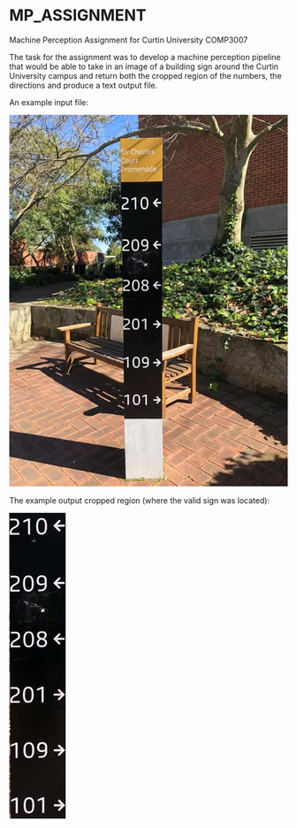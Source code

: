 # MP_ASSIGNMENT
Machine Perception Assignment for Curtin University COMP3007

The task for the assignment was to develop a machine perception pipeline that would be able to take in an image of a building sign around the Curtin University campus and return both the cropped region of the numbers, the directions and produce a text output file.

An example input file:

![Input file](./res/DS02.jpg?raw=True "Example building sign")

The example output cropped region (where the valid sign was located):

![Output File](./output/task2/DetectedArea03.jpg?raw=True "Cropped Region")
